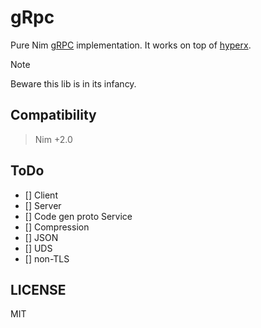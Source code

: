 # gRpc

Pure Nim [gRPC](https://grpc.io) implementation.
It works on top of [hyperx](https://github.com/nitely/nim-hyperx).

> [!NOTE]
> Beware this lib is in its infancy.

## Compatibility

> Nim +2.0

## ToDo

- [] Client
- [] Server
- [] Code gen proto Service
- [] Compression
- [] JSON
- [] UDS
- [] non-TLS

## LICENSE

MIT
